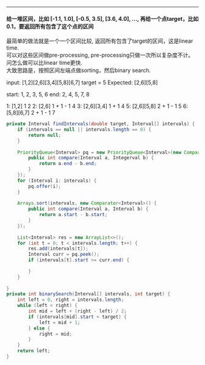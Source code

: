 ***
#### 给一堆区间，比如 [-1.1, 1.0], [-0.5, 3.5], [3.6, 4.0], ..., 再给一个点target，比如0.1，要返回所有包含了这个点的区间<br>
最简单的做法就是一个一个区间比较, 返回所有包含了target的区间，这是linear time. <br>
可以对这些区间做pre-processing, pre-processing只做一次所以复杂度不计。问怎么做可以比linear time更快. <br>
大致思路是，按照区间左端点做sorting，然后binary search.

        
input: [1,2][2,6][3,4][5,8][6,7] target = 5
Expected: [2,6][5,8]

start: 1, 2, 3, 5, 6
end:   2, 4, 5, 7, 8

1: [1,2]       1            2
2: [2,6]       1 + 1 - 1    4
3: [2,6][3,4]  1 + 1        4
5: [2,6][5,8]  2 + 1 - 1    5
6: [5,8][6,7]  2 + 1 - 1    7

```java
private Interval findIntervals(double target, Interval[] intervals) {
    if (intervals == null || intervals.length == 0) {
        return null;
    }
    
    PriorityQueue<Interval> pq = new PriorityQueue<Interval>(new Comparator<Interval>() {
        public int compare(Interval a, Integerval b) {
            return a.end - b.end;
        }
    });
    for (Interval i: intervals) {
        pq.offer(i);
    }
    
    Arrays.sort(intervals, new Comparator<Interval>() {
        public int compare(Interval a, Interval b) {
            return a.start - b.start;
        }
    });
    
    List<Interval> res = new ArrayList<>();
    for (int t = 0; t < intervals.length; t++) {
        res.add(intervals[t]);
        Interval curr = pq.peek();
        if (intervals[t].start >= curr.end) {
                          
        }
    }
    
}
private int binarySearch(Interval[] intervals, int target) {
    int left = 0, right = intervals.length;
    while (left < right) {
        int mid = left + (right - left) / 2;
        if (intervals[mid].start < target) {
            left = mid + 1;
        } else {
            right = mid;
        }
    }
    return left;
}
```
